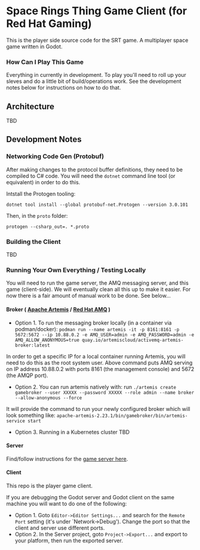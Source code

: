 # Space Rings Thing Game Client (for Red Hat Gaming)
This is the player side source code for the SRT game. A multiplayer space game written in Godot.

### How Can I Play This Game
Everything in currently in development. To play you'll need to roll up your sleves and do a little bit of build/operations work. See the development notes below for instructions on how to do that.

## Architecture
TBD

## Development Notes
### Networking Code Gen (Protobuf)
After making changes to the protocol buffer definitions, they need to be compiled to C# code.
You will need the `dotnet` command line tool (or equivalent) in order to do this.

Intstall the Protogen tooling:
```
dotnet tool install --global protobuf-net.Protogen --version 3.0.101
```

Then, in the `proto` folder:
```
protogen --csharp_out=. *.proto
```

### Building the Client
TBD

### Running Your Own Everything / Testing Locally
You will need to run the game server, the AMQ messaging server, and this game (client-side).
We will eventually clean all this up to make it easier. For now there is a fair amount of manual work to be done. See below...

#### Broker ( [Apache Artemis](https://activemq.apache.org/components/artemis/download/) / [Red Hat AMQ](https://developers.redhat.com/products/amq/download) )
* Option 1. To run the messaging broker locally (in a container via podman/docker):
`podman run --name artemis -it -p 8161:8161 -p 5672:5672 --ip 10.88.0.2 -e AMQ_USER=admin -e AMQ_PASSWORD=admin -e AMQ_ALLOW_ANONYMOUS=true quay.io/artemiscloud/activemq-artemis-broker:latest`

In order to get a specific IP for a local container running Artemis, you will need to do this as the root system user.
Above command puts AMQ serving on IP address 10.88.0.2 with ports 8161 (the management console) and 5672 (the AMQP port).

* Option 2. You can run artemis natively with:
run `./artemis create gamebroker --user XXXXX --password XXXXX --role admin --name broker --allow-anonymous --force`

It will provide the command to run your newly configured broker which will look something like:
`apache-artemis-2.23.1/bin/gamebroker/bin/artemis-service start`

* Option 3. Running in a Kubernetes cluster
TBD

#### Server
Find/follow instructions for the [game server here](https://github.com/redhat-gamedev/srt-godot-server).

#### Client
This repo is the player game client.

If you are debugging the Godot server and Godot client on the same machine you will want to do one of the following:
* Option 1. Goto `Editor->Editor Settings...` and search for the `Remote Port` setting (it's under `Network->Debug'). Change the port so that the client and server use different ports.
* Option 2. In the Server project, goto `Project->Export...` and export to your platform, then run the exported server.
